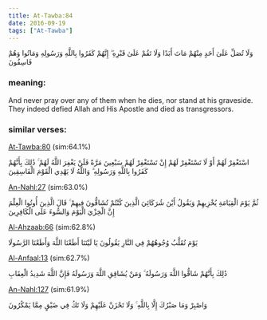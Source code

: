 ```yaml
---
title: At-Tawba:84
date: 2016-09-19
tags: ["At-Tawba"]
---
```

وَلَا تُصَلِّ عَلَىٰ أَحَدٍ مِنْهُمْ مَاتَ أَبَدًا وَلَا تَقُمْ عَلَىٰ قَبْرِهِ ۖ إِنَّهُمْ كَفَرُوا بِاللَّهِ وَرَسُولِهِ وَمَاتُوا وَهُمْ فَاسِقُونَ
### meaning: 
And never pray over any of them when he dies, nor stand at his graveside. They indeed defied Allah and His Apostle and died as transgressors.
### similar verses: 

[At-Tawba:80](/9/80) (sim:64.1%)

اسْتَغْفِرْ لَهُمْ أَوْ لَا تَسْتَغْفِرْ لَهُمْ إِنْ تَسْتَغْفِرْ لَهُمْ سَبْعِينَ مَرَّةً فَلَنْ يَغْفِرَ اللَّهُ لَهُمْ ۚ ذَٰلِكَ بِأَنَّهُمْ كَفَرُوا بِاللَّهِ وَرَسُولِهِ ۗ وَاللَّهُ لَا يَهْدِي الْقَوْمَ الْفَاسِقِينَ

[An-Nahl:27](/16/27) (sim:63.0%)

ثُمَّ يَوْمَ الْقِيَامَةِ يُخْزِيهِمْ وَيَقُولُ أَيْنَ شُرَكَائِيَ الَّذِينَ كُنْتُمْ تُشَاقُّونَ فِيهِمْ ۚ قَالَ الَّذِينَ أُوتُوا الْعِلْمَ إِنَّ الْخِزْيَ الْيَوْمَ وَالسُّوءَ عَلَى الْكَافِرِينَ

[Al-Ahzaab:66](/33/66) (sim:62.8%)

يَوْمَ تُقَلَّبُ وُجُوهُهُمْ فِي النَّارِ يَقُولُونَ يَا لَيْتَنَا أَطَعْنَا اللَّهَ وَأَطَعْنَا الرَّسُولَا

[Al-Anfaal:13](/8/13) (sim:62.7%)

ذَٰلِكَ بِأَنَّهُمْ شَاقُّوا اللَّهَ وَرَسُولَهُ ۚ وَمَنْ يُشَاقِقِ اللَّهَ وَرَسُولَهُ فَإِنَّ اللَّهَ شَدِيدُ الْعِقَابِ

[An-Nahl:127](/16/127) (sim:61.9%)

وَاصْبِرْ وَمَا صَبْرُكَ إِلَّا بِاللَّهِ ۚ وَلَا تَحْزَنْ عَلَيْهِمْ وَلَا تَكُ فِي ضَيْقٍ مِمَّا يَمْكُرُونَ
